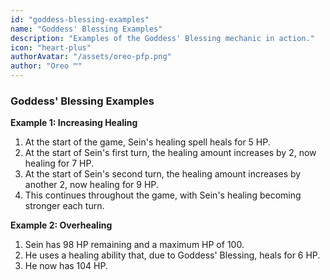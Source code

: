 ```yaml
---
id: "goddess-blessing-examples"
name: "Goddess' Blessing Examples"
description: "Examples of the Goddess' Blessing mechanic in action."
icon: "heart-plus"
authorAvatar: "/assets/oreo-pfp.png"
author: "Oreo ™️"
---
```


### Goddess' Blessing Examples

**Example 1: Increasing Healing**

1.  At the start of the game, Sein's healing spell heals for 5 HP.
2.  At the start of Sein's first turn, the healing amount increases by 2, now healing for 7 HP.
3.  At the start of Sein's second turn, the healing amount increases by another 2, now healing for 9 HP.
4.  This continues throughout the game, with Sein's healing becoming stronger each turn.

**Example 2: Overhealing**

1.  Sein has 98 HP remaining and a maximum HP of 100.
2.  He uses a healing ability that, due to Goddess' Blessing, heals for 6 HP.
3.  He now has 104 HP.
